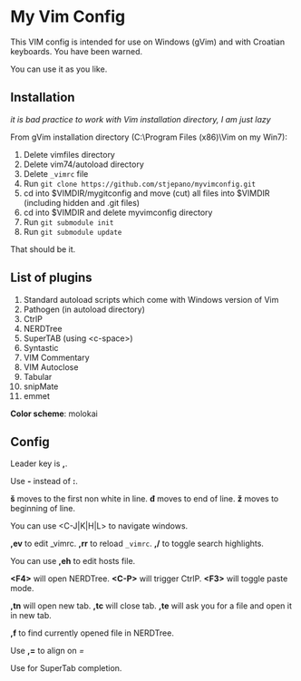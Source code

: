# My Vim Config

This VIM config is intended for use on Windows (gVim) and with Croatian keyboards. You have been warned.

You can use it as you like.


## Installation

*it is bad practice to work with Vim installation directory, I am just lazy*

From gVim installation directory (C:\Program Files (x86)\Vim on my Win7):

1. Delete vimfiles directory
2. Delete vim74/autoload directory
3. Delete `_vimrc` file
4. Run `git clone https://github.com/stjepano/myvimconfig.git` 
5. cd into $VIMDIR/mygitconfig and move (cut) all files into $VIMDIR (including hidden and .git files)
6. cd into $VIMDIR and delete myvimconfig directory
7. Run `git submodule init`
8. Run `git submodule update`

That should be it.


## List of plugins

1. Standard autoload scripts which come with Windows version of Vim
2. Pathogen (in autoload directory)
3. CtrlP
4. NERDTree
5. SuperTAB (using &lt;c-space&gt;)
6. Syntastic
7. VIM Commentary
8. VIM Autoclose
9. Tabular
10. snipMate
11. emmet

**Color scheme**: molokai

## Config

Leader key is **,**. 

Use **-** instead of **:**.

**š** moves to the first non white in line. **đ** moves to end of line. **ž** moves to beginning of line.

You can use &lt;C-J|K|H|L&gt; to navigate windows.

**,ev** to edit _vimrc.
**,rr** to reload `_vimrc`.
**,/** to toggle search highlights.

You can use **,eh** to edit hosts file.

**&lt;F4&gt;** will open NERDTree.
**&lt;C-P&gt;** will trigger CtrlP.
**&lt;F3&gt;** will toggle paste mode.

**,tn** will open new tab. **,tc** will close tab. **,te** will ask you for a file and open it in new tab.

**,f** to find currently opened file in NERDTree.

Use **,=** to align on *=*

Use **<c-space>** for SuperTab completion.

